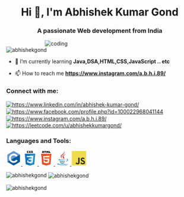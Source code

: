 <h1 align="center">Hi 👋, I'm Abhishek Kumar Gond</h1>
<h3 align="center">A passionate Web development from India</h3>
<img align="right" alt="coding" width="400" src="https://encrypted-tbn0.gstatic.com/images?q=tbn:ANd9GcR5t25mw9ZSdvlG-mVue69-5V8cEsvZowVzhw&s">

<p align="left"> <img src="https://komarev.com/ghpvc/?username=abhishekgond&label=Profile%20views&color=0e75b6&style=flat" alt="abhishekgond" /> </p>

- 🌱 I’m currently learning **Java,DSA,HTML,CSS,JavaScript .. etc**

- 📫 How to reach me **https://www.instagram.com/a.b.h.i.89/**

<h3 align="left">Connect with me:</h3>
<p align="left">
<a href="https://www.linkedin.com/in/abhishek-kumar-gond/" target="blank"><img align="center" src="https://raw.githubusercontent.com/rahuldkjain/github-profile-readme-generator/master/src/images/icons/Social/linked-in-alt.svg" alt="https://www.linkedin.com/in/abhishek-kumar-gond/" height="30" width="40" /></a>
<a href="https://www.facebook.com/profile.php?id=100022968041144" target="blank"><img align="center" src="https://raw.githubusercontent.com/rahuldkjain/github-profile-readme-generator/master/src/images/icons/Social/facebook.svg" alt="https://www.facebook.com/profile.php?id=100022968041144" height="30" width="40" /></a>
<a href="https://www.instagram.com/a.b.h.i.89/" target="blank"><img align="center" src="https://raw.githubusercontent.com/rahuldkjain/github-profile-readme-generator/master/src/images/icons/Social/instagram.svg" alt="https://www.instagram.com/a.b.h.i.89/" height="30" width="40" /></a>
<a href="https://leetcode.com/u/abhishekkumargond/" target="blank"><img align="center" src="https://raw.githubusercontent.com/rahuldkjain/github-profile-readme-generator/master/src/images/icons/Social/leet-code.svg" alt="https://leetcode.com/u/abhishekkumargond/" height="30" width="40" /></a>
</p>

<h3 align="left">Languages and Tools:</h3>
<p align="left"> <a href="https://www.cprogramming.com/" target="_blank" rel="noreferrer"> <img src="https://raw.githubusercontent.com/devicons/devicon/master/icons/c/c-original.svg" alt="c" width="40" height="40"/> </a> <a href="https://www.w3schools.com/css/" target="_blank" rel="noreferrer"> <img src="https://raw.githubusercontent.com/devicons/devicon/master/icons/css3/css3-original-wordmark.svg" alt="css3" width="40" height="40"/> </a> <a href="https://www.w3.org/html/" target="_blank" rel="noreferrer"> <img src="https://raw.githubusercontent.com/devicons/devicon/master/icons/html5/html5-original-wordmark.svg" alt="html5" width="40" height="40"/> </a> <a href="https://www.java.com" target="_blank" rel="noreferrer"> <img src="https://raw.githubusercontent.com/devicons/devicon/master/icons/java/java-original.svg" alt="java" width="40" height="40"/> </a> <a href="https://developer.mozilla.org/en-US/docs/Web/JavaScript" target="_blank" rel="noreferrer"> <img src="https://raw.githubusercontent.com/devicons/devicon/master/icons/javascript/javascript-original.svg" alt="javascript" width="40" height="40"/> </a> </p>

<p><img align="left" src="https://github-readme-stats.vercel.app/api/top-langs?username=abhishekgond&show_icons=true&locale=en&layout=compact" alt="abhishekgond" /></p>

<p>&nbsp;<img align="center" src="https://github-readme-stats.vercel.app/api?username=abhishekgond&show_icons=true&locale=en" alt="abhishekgond" /></p>

<p><img align="center" src="https://github-readme-streak-stats.herokuapp.com/?user=abhishekgond&" alt="abhishekgond" /></p>
